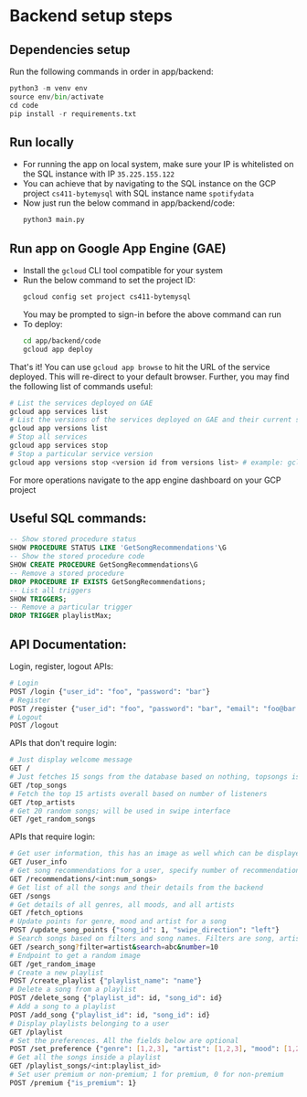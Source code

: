 # Backend setup steps

## Dependencies setup
Run the following commands in order in app/backend:
```python
python3 -m venv env
source env/bin/activate
cd code
pip install -r requirements.txt
```

## Run locally
- For running the app on local system, make sure your IP is whitelisted on the SQL instance with IP `35.225.155.122`
- You can achieve that by navigating to the SQL instance on the GCP project `cs411-bytemysql` with SQL instance name `spotifydata`
- Now just run the below command in app/backend/code:
  ```python
  python3 main.py
  ```

## Run app on Google App Engine (GAE)
- Install the `gcloud` CLI tool compatible for your system
- Run the below command to set the project ID:
  ```bash
  gcloud config set project cs411-bytemysql
  ```
  You may be prompted to sign-in before the above command can run
- To deploy:
  ```bash
  cd app/backend/code
  gcloud app deploy
  ```

That's it!
You can use `gcloud app browse` to hit the URL of the service deployed. This will re-direct to your default browser.
Further, you may find the following list of commands useful:
```bash
# List the services deployed on GAE
gcloud app services list
# List the versions of the services deployed on GAE and their current status
gcloud app versions list
# Stop all services
gcloud app services stop
# Stop a particular service version
gcloud app versions stop <version id from versions list> # example: gcloud app versions stop 20231127t033136
```
For more operations navigate to the app engine dashboard on your GCP project

## Useful SQL commands:

```sql
-- Show stored procedure status
SHOW PROCEDURE STATUS LIKE 'GetSongRecommendations'\G
-- Show the stored procedure code
SHOW CREATE PROCEDURE GetSongRecommendations\G
-- Remove a stored procedure
DROP PROCEDURE IF EXISTS GetSongRecommendations;
-- List all triggers
SHOW TRIGGERS;
-- Remove a particular trigger
DROP TRIGGER playlistMax;
```

## API Documentation:

Login, register, logout APIs:
```bash
# Login
POST /login {"user_id": "foo", "password": "bar"}
# Register
POST /register {"user_id": "foo", "password": "bar", "email": "foo@bar.com", "first_name": "foo", "last_name": "bar", "phone_number": "1234567890"}
# Logout
POST /logout
```

APIs that don't require login:
```bash
# Just display welcome message
GET /
# Just fetches 15 songs from the database based on nothing, topsongs is a misnomer
GET /top_songs
# Fetch the top 15 artists overall based on number of listeners
GET /top_artists
# Get 20 random songs; will be used in swipe interface
GET /get_random_songs
```

APIs that require login:
```bash
# Get user information, this has an image as well which can be displayed on frontend
GET /user_info
# Get song recommendations for a user, specify number of recommendations needed
GET /recommendations/<int:num_songs>
# Get list of all the songs and their details from the backend
GET /songs
# Get details of all genres, all moods, and all artists
GET /fetch_options
# Update points for genre, mood and artist for a song
POST /update_song_points {"song_id": 1, "swipe_direction": "left"}
# Search songs based on filters and song names. Filters are song, artist, genre, mood. Search string is a valid string. Number is the number of results returned
GET /search_song?filter=artist&search=abc&number=10
# Endpoint to get a random image
GET /get_random_image
# Create a new playlist
POST /create_playlist {"playlist_name": "name"}
# Delete a song from a playlist
POST /delete_song {"playlist_id": id, "song_id": id}
# Add a song to a playlist
POST /add_song {"playlist_id": id, "song_id": id}
# Display playlists belonging to a user
GET /playlist
# Set the preferences. All the fields below are optional
POST /set_preference {"genre": [1,2,3], "artist": [1,2,3], "mood": [1,2,3]}
# Get all the songs inside a playlist
GET /playlist_songs/<int:playlist_id>
# Set user premium or non-premium; 1 for premium, 0 for non-premium
POST /premium {"is_premium": 1}
```
